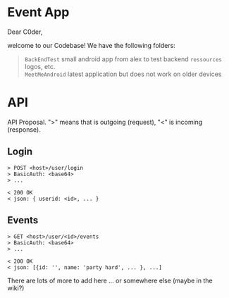 Event App
===

Dear C0der, 

welcome to our Codebase! We have the following folders:

> `BackEndTest` small android app from alex to test backend 
> `ressources` logos, etc.  
> `MeetMeAndroid` latest application but does not work on older devices


API
===

API Proposal. ">" means that is outgoing (request), "<" is incoming (response).

Login
---

    > POST <host>/user/login
    > BasicAuth: <base64>
    > ...

    < 200 OK
    < json: { userid: <id>, ... }

Events
---

    > GET <host>/user/<id>/events
    > BasicAuth: <base64>
    > ...

    < 200 OK
    < json: [{id: '', name: 'party hard', ... }, ...]


There are lots of more to add here ... or somewhere else (maybe in the wiki?)
